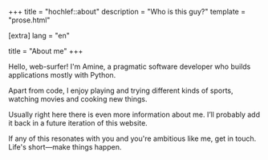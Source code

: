 +++
title = "hochlef::about"
description = "Who is this guy?"
template = "prose.html"

[extra]
lang = "en"

title = "About me"
+++

Hello, web-surfer! I'm Amine, a pragmatic software developer who builds applications mostly with Python.

Apart from code, I enjoy playing and trying different kinds of sports, watching movies and cooking new things.

Usually right here there is even more information about me. I’ll probably add it back in a future iteration of this website.

If any of this resonates with you and you're ambitious like me, get in touch. Life's short—make things happen.
